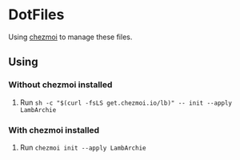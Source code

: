 # DotFiles

Using [chezmoi](https://www.chezmoi.io/) to manage these files.

## Using

### Without chezmoi installed

1. Run `sh -c "$(curl -fsLS get.chezmoi.io/lb)" -- init --apply LambArchie`

### With chezmoi installed

1. Run `chezmoi init --apply LambArchie`
